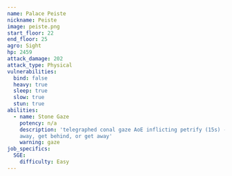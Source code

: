 ```yaml
---
name: Palace Peiste
nickname: Peiste
image: peiste.png
start_floor: 22
end_floor: 25
agro: Sight
hp: 2459
attack_damage: 202
attack_type: Physical
vulnerabilities:
  bind: false
  heavy: true
  sleep: true
  slow: true
  stun: true
abilities:
  - name: Stone Gaze
    potency: n/a
    description: 'telegraphed conal gaze AoE inflicting petrify (15s) - look
    away, get behind, or get away'
    warning: gaze
job_specifics:
  SGE:
    difficulty: Easy
---
```

